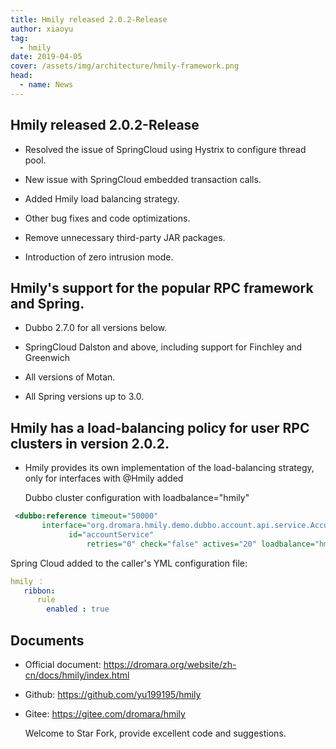 ```yaml
---
title: Hmily released 2.0.2-Release
author: xiaoyu
tag:
  - hmily
date: 2019-04-05
cover: /assets/img/architecture/hmily-framework.png
head:
  - name: News
---
```


## Hmily released 2.0.2-Release
* Resolved the issue of SpringCloud using Hystrix to configure thread pool.
* New issue with SpringCloud embedded transaction calls.

* Added Hmily load balancing strategy.

* Other bug fixes and code optimizations.

* Remove unnecessary third-party JAR packages.

* Introduction of zero intrusion mode.

## Hmily's support for the popular RPC framework and Spring.

* Dubbo 2.7.0 for all versions below.
* SpringCloud Dalston and above, including support for Finchley and Greenwich

* All versions of Motan.

* All Spring versions up to 3.0.

## Hmily has a load-balancing policy for user RPC clusters in version 2.0.2.

 * Hmily provides its own implementation of the load-balancing strategy, only for interfaces with @Hmily added

   Dubbo cluster configuration with loadbalance="hmily"

```xml
 <dubbo:reference timeout="50000" 
       interface="org.dromara.hmily.demo.dubbo.account.api.service.AccountService"          
             id="accountService"
                 retries="0" check="false" actives="20" loadbalance="hmily"/>
```

Spring Cloud added to the caller's YML configuration file:

```yml
hmily ：
   ribbon:
      rule
        enabled : true
```
## Documents

* Official document: https://dromara.org/website/zh-cn/docs/hmily/index.html

* Github: https://github.com/yu199195/hmily

* Gitee:  https://gitee.com/dromara/hmily

  Welcome to Star Fork, provide excellent code and suggestions.
